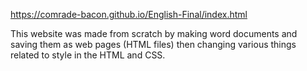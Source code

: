 https://comrade-bacon.github.io/English-Final/index.html

This website was made from scratch by making word documents and saving
  them as web pages (HTML files) then changing various things related to style in the HTML and CSS.